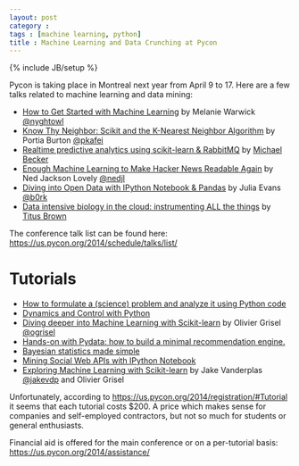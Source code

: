 ```yaml
---
layout: post
category :
tags : [machine learning, python]
title : Machine Learning and Data Crunching at Pycon
---
```

{% include JB/setup %}

Pycon is taking place in Montreal next year from April 9 to 17. Here are a few talks related to machine learning and data mining:

* [How to Get Started with Machine Learning](https://us.pycon.org/2014/schedule/presentation/154/) by Melanie Warwick [@nyghtowl](https://twitter.com/nyghtowl)
* [Know Thy Neighbor: Scikit and the K-Nearest Neighbor Algorithm](https://us.pycon.org/2014/schedule/presentation/188/) by Portia Burton [@pkafei](https://twitter.com/pkafei)
* [Realtime predictive analytics using scikit-learn & RabbitMQ](https://us.pycon.org/2014/schedule/presentation/224/) by [Michael Becker](https://github.com/mdbecker)
* [Enough Machine Learning to Make Hacker News Readable Again](https://us.pycon.org/2014/schedule/presentation/163/) by Ned Jackson Lovely
 [@nedjl](https://twitter.com/nedjl)
* [Diving into Open Data with IPython Notebook & Pandas](https://us.pycon.org/2014/schedule/presentation/148/) by Julia Evans [@b0rk](https://twitter.com/b0rk)
* [Data intensive biology in the cloud: instrumenting ALL the things](https://us.pycon.org/2014/schedule/presentation/181/) by [Titus Brown](http://ivory.idyll.org/blog/)

The conference talk list can be found here: <https://us.pycon.org/2014/schedule/talks/list/>

# Tutorials

* [How to formulate a (science) problem and analyze it using Python code](https://us.pycon.org/2014/schedule/presentation/137/)
* [Dynamics and Control with Python](https://us.pycon.org/2014/schedule/presentation/132/)
* [Diving deeper into Machine Learning with Scikit-learn](https://us.pycon.org/2014/schedule/presentation/62) by Olivier Grisel [@ogrisel](https://twitter.com/ogrisel)
* [Hands-on with Pydata: how to build a minimal recommendation engine.](https://us.pycon.org/2014/schedule/presentation/63/)
* [Bayesian statistics made simple](https://us.pycon.org/2014/schedule/presentation/67/)
* [Mining Social Web APIs with IPython Notebook](https://us.pycon.org/2014/schedule/presentation/134/)
* [Exploring Machine Learning with Scikit-learn](https://us.pycon.org/2014/schedule/presentation/131/) by Jake Vanderplas [@jakevdp](https://twitter.com/jakevdp) and Olivier Grisel

Unfortunately, according to <https://us.pycon.org/2014/registration/#Tutorial> it seems that each tutorial costs $200. A price which makes sense for companies and self-employed contractors, but not so much for students or general enthusiasts.

Financial aid is offered for the main conference or on a per-tutorial basis: <https://us.pycon.org/2014/assistance/>
